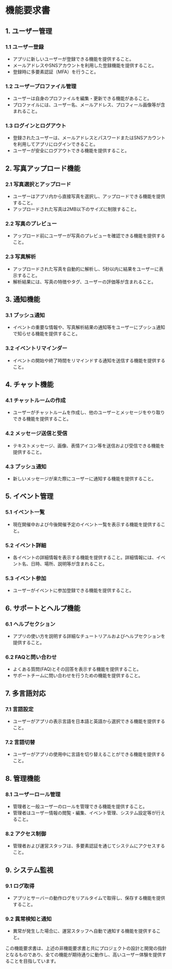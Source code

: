 # 機能要求書

## 1. ユーザー管理

### 1.1 ユーザー登録
- アプリに新しいユーザーが登録できる機能を提供すること。
- メールアドレスやSNSアカウントを利用した登録機能を提供すること。
- 登録時に多要素認証（MFA）を行うこと。

### 1.2 ユーザープロファイル管理
- ユーザーは自身のプロファイルを編集・更新できる機能があること。
- プロファイルには、ユーザー名、メールアドレス、プロフィール画像等が含まれること。

### 1.3 ログインとログアウト
- 登録されたユーザーは、メールアドレスとパスワードまたはSNSアカウントを利用してアプリにログインできること。
- ユーザーが安全にログアウトできる機能を提供すること。

## 2. 写真アップロード機能

### 2.1 写真選択とアップロード
- ユーザーはアプリ内から直接写真を選択し、アップロードできる機能を提供すること。
- アップロードされた写真は2MB以下のサイズに制限すること。

### 2.2 写真のプレビュー
- アップロード前にユーザーが写真のプレビューを確認できる機能を提供すること。

### 2.3 写真解析
- アップロードされた写真を自動的に解析し、5秒以内に結果をユーザーに表示すること。
- 解析結果には、写真の特徴やタグ、ユーザーの評価等が含まれること。

## 3. 通知機能

### 3.1 プッシュ通知
- イベントの重要な情報や、写真解析結果の通知等をユーザーにプッシュ通知で知らせる機能を提供すること。

### 3.2 イベントリマインダー
- イベントの開始や終了時間をリマインドする通知を送信する機能を提供すること。

## 4. チャット機能

### 4.1 チャットルームの作成
- ユーザーがチャットルームを作成し、他のユーザーとメッセージをやり取りできる機能を提供すること。

### 4.2 メッセージ送信と受信
- テキストメッセージ、画像、表情アイコン等を送信および受信できる機能を提供すること。

### 4.3 プッシュ通知
- 新しいメッセージが来た際にユーザーに通知する機能を提供すること。

## 5. イベント管理

### 5.1 イベント一覧
- 現在開催中および今後開催予定のイベント一覧を表示する機能を提供すること。

### 5.2 イベント詳細
- 各イベントの詳細情報を表示する機能を提供すること。詳細情報には、イベント名、日時、場所、説明等が含まれること。

### 5.3 イベント参加
- ユーザーがイベントに参加登録できる機能を提供すること。

## 6. サポートとヘルプ機能

### 6.1 ヘルプセクション
- アプリの使い方を説明する詳細なチュートリアルおよびヘルプセクションを提供すること。

### 6.2 FAQと問い合わせ
- よくある質問(FAQ)とその回答を表示する機能を提供すること。
- サポートチームに問い合わせを行うための機能を提供すること。

## 7. 多言語対応

### 7.1 言語設定
- ユーザーがアプリの表示言語を日本語と英語から選択できる機能を提供すること。

### 7.2 言語切替
- ユーザーがアプリの使用中に言語を切り替えることができる機能を提供すること。

## 8. 管理機能

### 8.1 ユーザーロール管理
- 管理者と一般ユーザーのロールを管理できる機能を提供すること。
- 管理者はユーザー情報の閲覧・編集、イベント管理、システム設定等が行えること。

### 8.2 アクセス制御
- 管理者および運営スタッフは、多要素認証を通じてシステムにアクセスすること。

## 9. システム監視

### 9.1 ログ取得
- アプリとサーバーの動作ログをリアルタイムで取得し、保存する機能を提供すること。

### 9.2 異常検知と通知
- 異常が発生した場合に、運営スタッフへ自動で通知する機能を提供すること。

この機能要求書は、上述の非機能要求書と共にプロジェクトの設計と開発の指針となるものであり、全ての機能が期待通りに動作し、高いユーザー体験を提供することを目指しています。